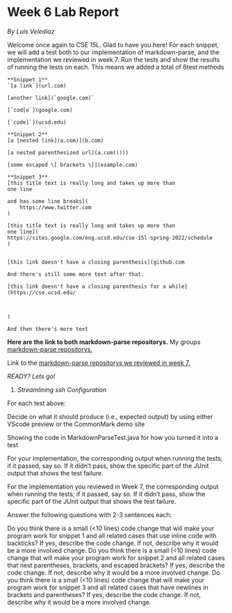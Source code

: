 # Week 6 Lab Report
*By Luis Velediaz*

Welcome once again to CSE 15L. Glad to have you here! For each snippet, we will add a test both to our implementation of markdown-parse, and the implementation we reviewed in week 7. Run the tests and show the results of running the tests on each. This means we added a total of 6test methods 


```
**Snippet 1**
`[a link`](url.com)

[another link](`google.com)`

[`cod[e`](google.com)

[`code]`](ucsd.edu)
```
```
**Snippet 2**
[a [nested link](a.com)](b.com)

[a nested parenthesized url](a.com(()))

[some escaped \[ brackets \]](example.com)
```
```
**Snippet 3**
[this title text is really long and takes up more than 
one line

and has some line breaks](
    https://www.twitter.com
)

[this title text is really long and takes up more than 
one line](
https://sites.google.com/eng.ucsd.edu/cse-15l-spring-2022/schedule
)


[this link doesn't have a closing parenthesis](github.com

And there's still some more text after that.

[this link doesn't have a closing parenthesis for a while](https://cse.ucsd.edu/



)

And then there's more text
```

**Here are the link to both markdown-parse repositorys.**
My groups [markdown-parse repositorys.](https://github.com/bchoUCSD/markdown-parser)

Link to the [markdown-parse repositorys we reviewed in week 7.](https://github.com/KristinEbu/markdown-parser)

*READY? Lets go!*



1) *Streamlining ssh Configuration*



For each test above:

Decide on what it should produce (i.e., expected output) by using either VScode preview or the CommonMark demo site

Showing the code in MarkdownParseTest.java for how you turned it into a test

For your implementation, the corresponding output when running the tests; if it passed, say so. If it didn’t pass, show the specific part of the JUnit output that shows the test failure.

For the implementation you reviewed in Week 7, the corresponding output when running the tests; if it passed, say so. If it didn’t pass, show the specific part of the JUnit output that shows the test failure.

Answer the following questions with 2-3 sentences each:

Do you think there is a small (<10 lines) code change that will make your program work for snippet 1 and all related cases that use inline code with backticks? If yes, describe the code change. If not, describe why it would be a more involved change.
Do you think there is a small (<10 lines) code change that will make your program work for snippet 2 and all related cases that nest parentheses, brackets, and escaped brackets? If yes, describe the code change. If not, describe why it would be a more involved change.
Do you think there is a small (<10 lines) code change that will make your program work for snippet 3 and all related cases that have newlines in brackets and parentheses? If yes, describe the code change. If not, describe why it would be a more involved change.
